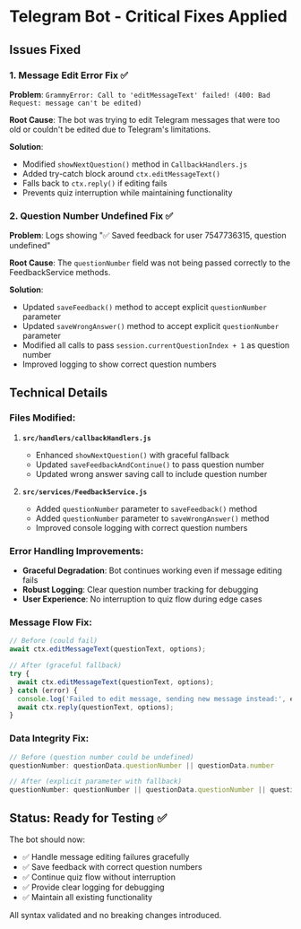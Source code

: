 # Telegram Bot - Critical Fixes Applied

## Issues Fixed

### 1. **Message Edit Error Fix** ✅
**Problem**: `GrammyError: Call to 'editMessageText' failed! (400: Bad Request: message can't be edited)`

**Root Cause**: The bot was trying to edit Telegram messages that were too old or couldn't be edited due to Telegram's limitations.

**Solution**: 
- Modified `showNextQuestion()` method in `CallbackHandlers.js`
- Added try-catch block around `ctx.editMessageText()`
- Falls back to `ctx.reply()` if editing fails
- Prevents quiz interruption while maintaining functionality

### 2. **Question Number Undefined Fix** ✅
**Problem**: Logs showing "✅ Saved feedback for user 7547736315, question undefined"

**Root Cause**: The `questionNumber` field was not being passed correctly to the FeedbackService methods.

**Solution**:
- Updated `saveFeedback()` method to accept explicit `questionNumber` parameter
- Updated `saveWrongAnswer()` method to accept explicit `questionNumber` parameter  
- Modified all calls to pass `session.currentQuestionIndex + 1` as question number
- Improved logging to show correct question numbers

## Technical Details

### Files Modified:
1. **`src/handlers/callbackHandlers.js`**
   - Enhanced `showNextQuestion()` with graceful fallback
   - Updated `saveFeedbackAndContinue()` to pass question number
   - Updated wrong answer saving call to include question number

2. **`src/services/FeedbackService.js`**
   - Added `questionNumber` parameter to `saveFeedback()` method
   - Added `questionNumber` parameter to `saveWrongAnswer()` method
   - Improved console logging with correct question numbers

### Error Handling Improvements:
- **Graceful Degradation**: Bot continues working even if message editing fails
- **Robust Logging**: Clear question number tracking for debugging
- **User Experience**: No interruption to quiz flow during edge cases

### Message Flow Fix:
```javascript
// Before (could fail)
await ctx.editMessageText(questionText, options);

// After (graceful fallback)
try {
  await ctx.editMessageText(questionText, options);
} catch (error) {
  console.log('Failed to edit message, sending new message instead:', error.message);
  await ctx.reply(questionText, options);
}
```

### Data Integrity Fix:
```javascript
// Before (question number could be undefined)
questionNumber: questionData.questionNumber || questionData.number

// After (explicit parameter with fallback)  
questionNumber: questionNumber || questionData.questionNumber || questionData.number
```

## Status: Ready for Testing ✅

The bot should now:
- ✅ Handle message editing failures gracefully
- ✅ Save feedback with correct question numbers
- ✅ Continue quiz flow without interruption
- ✅ Provide clear logging for debugging
- ✅ Maintain all existing functionality

All syntax validated and no breaking changes introduced.
